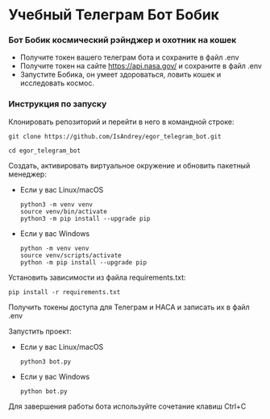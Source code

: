 # Учебный Телеграм Бот Бобик

### Бот Бобик космический рэйнджер и охотник на кошек
- Получите токен вашего телеграм бота и сохраните в файл .env
- Получите токен на сайте https://api.nasa.gov/ и сохраните в файл .env
- Запустите Бобика, он умеет здороваться, ловить кошек и исследовать космос.

### Инструкция по запуску

Клонировать репозиторий и перейти в него в командной строке:
```
git clone https://github.com/IsAndrey/egor_telegram_bot.git
```

```
cd egor_telegram_bot
```

Cоздать, активировать виртуальное окружение и обновить пакетный менеджер:

* Если у вас Linux/macOS

    ```
    python3 -m venv venv
    source venv/bin/activate
    python3 -m pip install --upgrade pip
    ```

* Если у вас Windows

    ```
    python -m venv venv
    source venv/scripts/activate
    python -m pip install --upgrade pip
    ```

Установить зависимости из файла requirements.txt:

```
pip install -r requirements.txt
```

Получить токены доступа для Телеграм и НАСА и записать их в файл .env

Запустить проект:

* Если у вас Linux/macOS

    ```
    python3 bot.py
    ```

* Если у вас Windows

    ```
    python bot.py
    ```

Для завершения работы бота используйте сочетание клавиш Ctrl+C